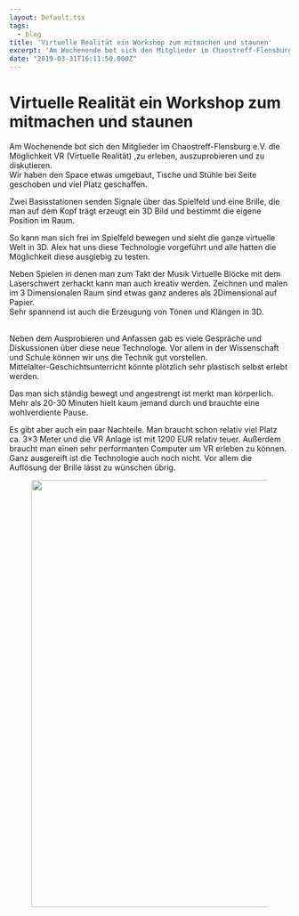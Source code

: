 ```yaml
---
layout: Default.tsx
tags:
  - blog
title: 'Virtuelle Realität ein Workshop zum mitmachen und staunen'
excerpt: 'Am Wochenende bot sich den Mitglieder im Chaostreff-Flensburg e.V. die Möglichkeit VR (Virtuelle Realität) ,zu erleben, auszuprobieren und zu diskutieren. Wir haben den Space etwas umgebaut, Tische und Stühle bei […]'
date: "2019-03-31T16:11:50.000Z"
---
```


# Virtuelle Realität ein Workshop zum mitmachen und staunen

<p>Am Wochenende bot
sich den Mitglieder im Chaostreff-Flensburg e.V. die Möglichkeit VR
(Virtuelle Realität) ,zu erleben, auszuprobieren und zu
diskutieren.<br>
Wir haben den Space etwas umgebaut, Tische und
Stühle bei Seite geschoben und viel Platz geschaffen.</p>

<p>Zwei Basisstationen
senden Signale über das Spielfeld und eine Brille, die man auf dem
Kopf trägt erzeugt ein 3D Bild und bestimmt die eigene Position im
Raum.</p>

<p>So kann man sich
frei im Spielfeld bewegen und sieht die ganze virtuelle Welt in 3D.
Alex hat uns diese Technologie vorgeführt und alle hatten die
Möglichkeit diese ausgiebig zu testen.</p>

<p>Neben Spielen in
denen man zum Takt der Musik Virtuelle Blöcke mit dem Laserschwert
zerhackt kann man auch kreativ werden. Zeichnen und malen im 3
Dimensionalen Raum sind etwas ganz anderes als 2Dimensional auf
Papier.<br>
Sehr spannend ist auch die Erzeugung von Tönen und
Klängen in 3D. <br>
<br>

</p>

<p>Neben dem
Ausprobieren und Anfassen gab es viele Gespräche und Diskussionen
über diese neue Technologe. Vor allem in der Wissenschaft und Schule
können wir uns die Technik gut
vorstellen.<br>
Mittelalter-Geschichtsunterricht könnte plötzlich
sehr plastisch selbst erlebt werden.</p>

<p>Das man sich ständig
bewegt und angestrengt ist merkt man körperlich. Mehr als 20-30
Minuten hielt kaum jemand durch und brauchte eine wohlverdiente
Pause.
</p>

<p>Es gibt aber auch ein paar Nachteile. Man braucht schon relativ viel Platz ca. 3&#215;3 Meter und die VR Anlage ist mit 1200 EUR relativ teuer. Außerdem braucht man einen sehr performanten Computer um VR erleben zu können.<br> Ganz ausgereift ist die Technologie auch noch nicht. Vor allem die Auflösung der Brille lässt zu wünschen übrig.  </p>

<figure class="wp-block-image"><img decoding="async" loading="lazy" width="1024" height="768" src="https://chaostreff-flensburg.de/wp-content/uploads/2019/03/19-03-31-17-51-47-1786-1024x768.jpg" alt="" class="wp-image-927" srcset="https://chaostreff-flensburg.de/wp-content/uploads/2019/03/19-03-31-17-51-47-1786-1024x768.jpg 1024w, https://chaostreff-flensburg.de/wp-content/uploads/2019/03/19-03-31-17-51-47-1786-300x225.jpg 300w, https://chaostreff-flensburg.de/wp-content/uploads/2019/03/19-03-31-17-51-47-1786-768x576.jpg 768w, https://chaostreff-flensburg.de/wp-content/uploads/2019/03/19-03-31-17-51-47-1786-175x131.jpg 175w, https://chaostreff-flensburg.de/wp-content/uploads/2019/03/19-03-31-17-51-47-1786-667x500.jpg 667w" sizes="(max-width: 1024px) 100vw, 1024px" /></figure>
